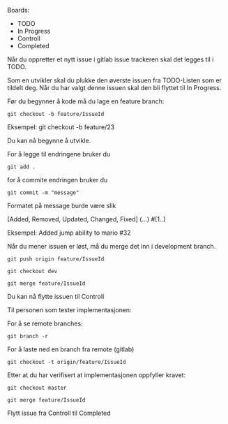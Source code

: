 Boards:
- TODO
- In Progress
- Controll
- Completed


Når du oppretter et nytt issue i gitlab issue trackeren skal det legges til i TODO.

Som en utvikler skal du plukke den øverste issuen fra TODO-Listen som er tildelt deg.
Når du har valgt denne issuen skal den bli flyttet til In Progress.

Før du begynner å kode må du lage en feature branch:

`git checkout -b feature/IssueId`

Eksempel: git checkout -b feature/23

Du kan nå begynne å utvikle.

For å legge til endringene bruker du

`git add .`

for å commite endringen bruker du

`git commit -m "message"`

Formatet på message burde være slik

[Added, Removed, Updated, Changed, Fixed] (...) #[1..]

Eksempel: Added jump ability to mario #32


Når du mener issuen er løst, må du merge det inn i development branch.

`git push origin feature/IssueId`

`git checkout dev`

`git merge feature/IssueId`

Du kan nå flytte issuen til Controll



Til personen som tester implementasjonen:

For å se remote branches:

`git branch -r`

For å laste ned en branch fra remote (gitlab)

`git checkout -t origin/feature/IssueId`

Etter at du har verifisert at implementasjonen oppfyller kravet:

`git checkout master`

`git merge feature/IssueId`

Flytt issue fra Controll til Completed


